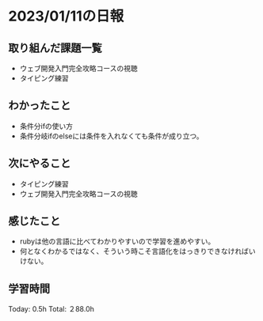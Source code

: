 # 2023/01/11の日報
## 取り組んだ課題一覧
* ウェブ開発入門完全攻略コースの視聴
* タイピング練習
## わかったこと
* 条件分ifの使い方
* 条件分岐ifのelseには条件を入れなくても条件が成り立つ。
## 次にやること
* タイピング練習
* ウェブ開発入門完全攻略コースの視聴
## 感じたこと
* rubyは他の言語に比べてわかりやすいので学習を進めやすい。
* 何となくわかるではなく、そういう時こそ言語化をはっきりできなければいけない。
## 学習時間
Today: 0.5h
Total: ２88.0h
